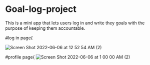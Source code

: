 # Goal-log-project
This is a mini app that lets users log in and write they goals with the purpose of keeping them accountable. 

#log in page{

![Screen Shot 2022-06-06 at 12 52 54 AM (2)](https://user-images.githubusercontent.com/69431793/172097806-e66331b2-2009-4a2c-bcdf-a5772cc18caa.png)


#profile page{
![Screen Shot 2022-06-06 at 1 00 00 AM (2)](https://user-images.githubusercontent.com/69431793/172097812-6d906ca1-360a-4871-a2a4-e3e4a1ee9679.png)
